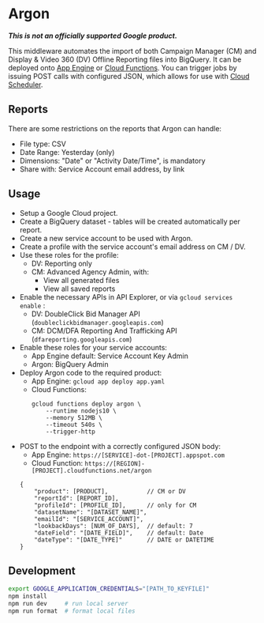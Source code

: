 # Argon

***This is not an officially supported Google product.***

This middleware automates the import of both Campaign Manager (CM) and
Display & Video 360 (DV) Offline Reporting files into BigQuery. It can be
deployed onto [App Engine](https://cloud.google.com/appengine/) or
[Cloud Functions](https://cloud.google.com/functions/). You can trigger
jobs by issuing POST calls with configured JSON, which allows for use
with [Cloud Scheduler](https://cloud.google.com/scheduler/).

## Reports

There are some restrictions on the reports that Argon can handle:

*   File type: CSV
*   Date Range: Yesterday (only)
*   Dimensions: "Date" or "Activity Date/Time", is mandatory
*   Share with: Service Account email address, by link

## Usage

*   Setup a Google Cloud project.
*   Create a BigQuery dataset - tables will be created automatically per report.
*   Create a new service account to be used with Argon.
*   Create a profile with the service account's email address on CM / DV.
*   Use these roles for the profile:
    *   DV: Reporting only
    *   CM: Advanced Agency Admin, with:
        *   View all generated files
        *   View all saved reports
*   Enable the necessary APIs in API Explorer, or via `gcloud services enable` :
    *   DV: DoubleClick Bid Manager API (`doubleclickbidmanager.googleapis.com`)
    *   CM: DCM/DFA Reporting And Trafficking API (`dfareporting.googleapis.com`)
*   Enable these roles for your service accounts:
    *   App Engine default: Service Account Key Admin
    *   Argon: BigQuery Admin
*   Deploy Argon code to the required product:
    *   App Engine: `gcloud app deploy app.yaml`
    *   Cloud Functions:
        ```
        gcloud functions deploy argon \
            --runtime nodejs10 \
            --memory 512MB \
            --timeout 540s \
            --trigger-http
        ```
*   POST to the endpoint with a correctly configured JSON body:
    * App Engine: `https://[SERVICE]-dot-[PROJECT].appspot.com`
    * Cloud Function: `https://[REGION]-[PROJECT].cloudfunctions.net/argon`
    ```json5
    {
        "product": [PRODUCT],           // CM or DV
        "reportId": [REPORT_ID],
        "profileId": [PROFILE_ID],      // only for CM
        "datasetName": "[DATASET_NAME]",
        "emailId": "[SERVICE_ACCOUNT]",
        "lookbackDays": [NUM_OF_DAYS],  // default: 7
        "dateField": "[DATE_FIELD]",    // default: Date
        "dateType": "[DATE_TYPE]"       // DATE or DATETIME
    }
    ```

## Development

```sh
export GOOGLE_APPLICATION_CREDENTIALS="[PATH_TO_KEYFILE]"
npm install
npm run dev     # run local server
npm run format  # format local files
```
